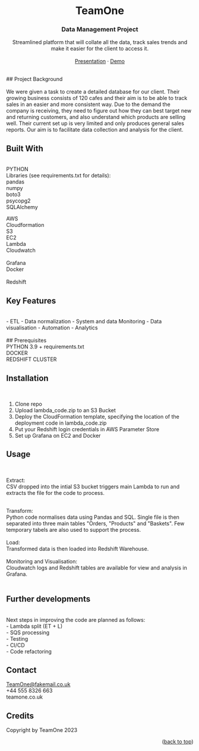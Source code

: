 
<!-- PROJECT LOGO -->
<br />
<div align="center">
  <h1 align="center">TeamOne</h1>

  </a>

  <h3 align="center">Data Management Project</h3>

  <p align="center">
    Streamlined platform that will collate all the data, track sales trends and make it easier for the client to access it. 
    <br />
    <br />
    <a href="https://docs.google.com/presentation/d/1y_x_VvmxcIAlgry3qC6W5JWI1eBUgLPHkhc9J_Vx2FY/edit#slide=id.g1303be3818b_0_146">Presentation</a>
    ·
    <a href="https://docs.google.com/presentation/d/1-5-tiY3v_KmYQx5RAsCNu1ieNzIaQgGRwlOAnliCJnk/edit#slide=id.g1f71c8939ef_0_26">Demo</a>
  
  </p>
</div>



<br>
<!-- ABOUT THE PROJECT -->
## Project Background
<br>
<br>
We were given a task to create a detailed database for our client. Their growing business consists of 120 cafes and their aim is to be able to track sales in an easier and more consistent way. Due to the demand the company is receiving, they need to figure out how they can best target new and returning customers, and also understand which products are selling well. Their current set up is very limited and only produces general sales reports. Our aim is to facilitate data collection and analysis for the client.
<br>

## Built With
<br>
PYTHON
<br>
Libraries (see requirements.txt for details):<br>
pandas<br>
numpy<br>
boto3<br>
psycopg2<br>
SQLAlchemy<br>

AWS
<br>
Cloudformation<br>
S3<br>
EC2<br>
Lambda<br>
Cloudwatch<br>
<br>
Grafana<br>
Docker<br>
<br>
Redshift
<br> 




<!-- GETTING STARTED -->
## Key Features
<br>
- ETL
- Data normalization
- System and data Monitoring
- Data visualisation
- Automation
- Analytics
<br>
<br>
## Prerequisites
<br>
PYTHON 3.9 + requirements.txt
<br>
DOCKER
<br>
REDSHIFT CLUSTER
<br>

## Installation
<br>

1. Clone repo
2. Upload lambda_code.zip to an S3 Bucket
3. Deploy the CloudFormation template, specifying the location of the deployment code in lambda_code.zip
4. Put your Redshift login credentials in AWS Parameter Store
5. Set up Grafana on EC2 and Docker<br>

## Usage
<br>

Extract:
<br>
CSV dropped into the intial S3 bucket triggers main Lambda to run and extracts the file for the code to process.  
<br>

Transform:
<br>
Python code normalises data using Pandas and SQL. Single file is then separated into three main tables "Orders, "Products" and "Baskets". Few temporary tabels are also used to support the process. 
<br>
<br>
Load:
<br>
Transformed data is then loaded into Redshift Warehouse.
<br>
<br>
Monitoring and Visualisation:
<br>
Cloudwatch logs and Redshift tables are available for view and analysis in Grafana. 
<br><br>





<!-- CONTRIBUTING -->
## Further developments

<br>
Next steps in improving the code are planned as follows:
<br>
- Lambda split (ET + L)
<br>
- SQS processing
<br>
- Testing
<br>
- CI/CD
<br>
- Code refactoring
<br>


<!-- CONTACT -->
## Contact

TeamOne@fakemail.co.uk
<br>
+44 555 8326 663 
<br>
teamone.co.uk
<br>




<!-- ACKNOWLEDGMENTS -->
## Credits

Copyright by TeamOne 2023
<p align="right">(<a href="#readme-top">back to top</a>)</p>


